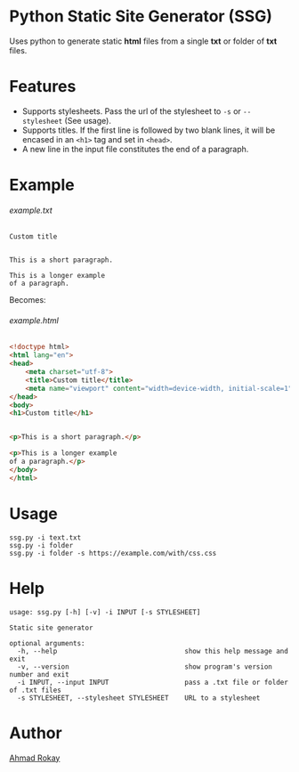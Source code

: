 # Python Static Site Generator (SSG)
Uses python to generate static **html** files from a single **txt** or folder of **txt** files. 

# Features
* Supports stylesheets. Pass the url of the stylesheet to ```-s``` or ```--stylesheet``` (See usage).
* Supports titles. If the first line is followed by two blank lines, it will be encased in an ```<h1>``` tag and set in ```<head>```.
* A new line in the input file constitutes the end of a paragraph.

# Example

###### example.txt
```
Custom title


This is a short paragraph.

This is a longer example
of a paragraph.
```

Becomes:

###### example.html
```html
<!doctype html>
<html lang="en">
<head>
    <meta charset="utf-8">
    <title>Custom title</title>
    <meta name="viewport" content="width=device-width, initial-scale=1">{stylesheet}
</head>
<body>
<h1>Custom title</h1>


<p>This is a short paragraph.</p>

<p>This is a longer example
of a paragraph.</p>
</body>
</html>
```

# Usage
```
ssg.py -i text.txt
ssg.py -i folder
ssg.py -i folder -s https://example.com/with/css.css
```

# Help
```
usage: ssg.py [-h] [-v] -i INPUT [-s STYLESHEET]

Static site generator

optional arguments:
  -h, --help                                show this help message and exit
  -v, --version                             show program's version number and exit
  -i INPUT, --input INPUT                   pass a .txt file or folder of .txt files
  -s STYLESHEET, --stylesheet STYLESHEET    URL to a stylesheet
```

# Author
[Ahmad Rokay](https://dev.to/ar)
